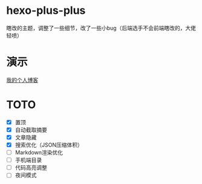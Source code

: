 # hexo-plus-plus
瞎改的主题，调整了一些细节，改了一些小bug（后端选手不会前端瞎改的，大佬轻喷）
# 演示
[我的个人博客](http://imlgw.top/)
# TOTO
- [x] 置顶
- [x] 自动截取摘要
- [x] 文章隐藏
- [x] 搜索优化（JSON压缩体积）
- [ ] Markdown渲染优化
- [ ] 手机端目录
- [ ] 代码高亮调整
- [ ] 夜间模式
